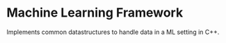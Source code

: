 # Machine Learning Framework

Implements common datastructures to handle data in a ML setting in C++. 
